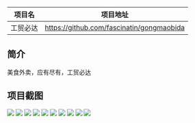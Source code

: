 |项目名    |项目地址                                     |
|:-------:|:-------------------------------------------:|
|工贸必达 |https://github.com/fascinatin/gongmaobida|

## 简介

美食外卖，应有尽有，工贸必达

## 项目截图
![](https://s1.328888.xyz/2022/05/23/dx5ti.png)
![](https://s1.328888.xyz/2022/05/23/dxWOv.png)
![](https://s1.328888.xyz/2022/05/23/dxzx0.png)
![](https://s1.328888.xyz/2022/05/23/dxp4J.png)
![](https://s1.328888.xyz/2022/05/23/dx0TF.png)
![](https://s1.328888.xyz/2022/05/23/dxsNW.png)
![](https://s1.328888.xyz/2022/05/23/dxIiy.png)
![](https://s1.328888.xyz/2022/05/23/dxR0k.png)
![](https://s1.328888.xyz/2022/05/23/dxYVd.png)
![](https://s1.328888.xyz/2022/05/23/dxcgQ.png)

